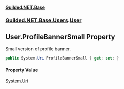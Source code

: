 #### [Guilded.NET.Base](Guilded_NET_Base.md 'Guilded.NET.Base')
### [Guilded.NET.Base.Users](Guilded_NET_Base.md#Guilded_NET_Base_Users 'Guilded.NET.Base.Users').[User](User.md 'Guilded.NET.Base.Users.User')
## User.ProfileBannerSmall Property
Small version of profile banner.  
```csharp
public System.Uri ProfileBannerSmall { get; set; }
```
#### Property Value
[System.Uri](https://docs.microsoft.com/en-us/dotnet/api/System.Uri 'System.Uri')

